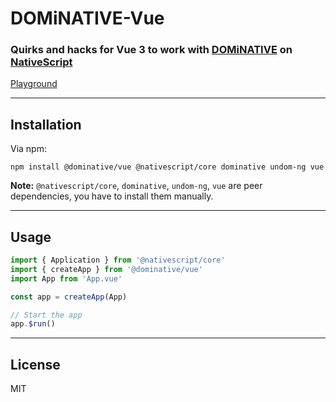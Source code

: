 # DOMiNATIVE-Vue

### **Quirks and hacks for Vue 3 to work with [DOMiNATIVE](https://github.com/SudoMaker/DOMiNATIVE) on [NativeScript](https://nativescript.org/)**

[Playground](https://stackblitz.com/edit/nativescript-dominative-vue-3?file=app/App.vue)

---

## Installation

Via npm:

```shell
npm install @dominative/vue @nativescript/core dominative undom-ng vue
```

**Note:** `@nativescript/core`, `dominative`, `undom-ng`, `vue` are peer dependencies, you have to install them manually.

---

## Usage

```js
import { Application } from '@nativescript/core'
import { createApp } from '@dominative/vue'
import App from 'App.vue'

const app = createApp(App)

// Start the app
app.$run()

```

---

## License

MIT
